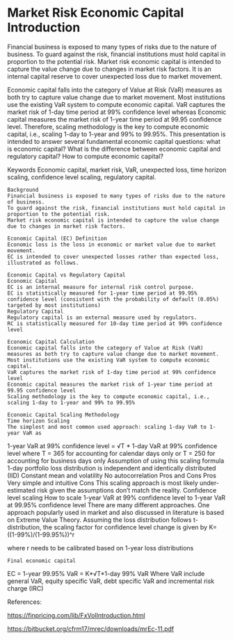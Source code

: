 # Market Risk Economic Capital Introduction

Financial business is exposed to many types of risks due to the nature of business. To guard against the risk, financial institutions must hold capital in proportion to the potential risk. Market risk economic capital is intended to capture the value change due to changes in market risk factors. It is an internal capital reserve to cover unexpected loss due to market movement. 

Economic capital falls into the category of Value at Risk (VaR) measures as both try to capture value change due to market movement. Most institutions use the existing VaR system to compute economic capital. VaR captures the market risk of 1-day time period at 99% confidence level whereas Economic capital measures the market risk of 1-year time period at 99.95 confidence level. Therefore, scaling methodology is the key to compute economic capital, i.e., scaling 1-day to 1-year and 99% to 99.95%. This presentation is intended to answer several fundamental economic capital questions: what is economic capital? What is the difference between economic capital and regulatory capital? How to compute economic capital? 

Keywords
Economic capital, market risk, VaR, unexpected loss, time horizon scaling, confidence level scaling, regulatory capital.


	Background
	Financial business is exposed to many types of risks due to the nature of business.
	To guard against the risk, financial institutions must hold capital in proportion to the potential risk.
	Market risk economic capital is intended to capture the value change due to changes in market risk factors.

	Economic Capital (EC) Definition
	Economic loss is the loss in economic or market value due to market movement.
	EC is intended to cover unexpected losses rather than expected loss, illustrated as follows.

	Economic Capital vs Regulatory Capital
	Economic Capital
	EC is an internal measure for internal risk control purpose.
	EC is statistically measured for 1-year time period at 99.95% confidence level (consistent with the probability of default (0.05%) targeted by most institutions)
	Regulatory Capital
	Regulatory capital is an external measure used by regulators.
	RC is statistically measured for 10-day time period at 99% confidence level

	Economic Capital Calculation
	Economic capital falls into the category of Value at Risk (VaR) measures as both try to capture value change due to market movement.
	Most institutions use the existing VaR system to compute economic capital.
	VaR captures the market risk of 1-day time period at 99% confidence level
	Economic capital measures the market risk of 1-year time period at 99.95 confidence level
	Scaling methodology is the key to compute economic capital, i.e., scaling 1-day to 1-year and 99% to 99.95%

	Economic Capital Scaling Methodology
	Time horizon Scaling
	The simplest and most common used approach: scaling 1-day VaR to 1-year VaR as
1-year VaR at 99% confidence level = √T * 1-day VaR at 99% confidence level
where T = 365 for accounting for calendar days only or T = 250 for accounting for business days only
	Assumption of using this scaling formula
	1-day portfolio loss distribution is independent and identically distributed (IID)
	Constant mean and volatility
	No autocorrelation
	Pros and Cons
	Pros
Very simple and intuitive
	Cons
This scaling approach is most likely under-estimated risk given the assumptions don’t match the reality.
	Confidence level scaling
	How to scale 1-year VaR at 99% confidence level to 1-year VaR at 99.95% confidence level
	There are many different approaches.
	One approach popularly used in market and also discussed in literature is based on Extreme Value Theory.
	Assuming the loss distribution follows t-distribution, the scaling factor for confidence level change is given by
K=((1-99%)/(1-99.95%))^r

where r needs to be calibrated based on 1-year loss distributions

	Final economic capital
EC = 1-year 99.95% VaR = K*√T*1-day 99% VaR
Where VaR include general VaR, equity specific VaR, debt specific VaR and incremental risk charge (IRC)



References:

https://finpricing.com/lib/FxVolIntroduction.html

https://bitbucket.org/cfrm17/mrec/downloads/mrEc-11.pdf

